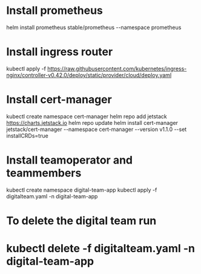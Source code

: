 # Install prometheus
helm install prometheus stable/prometheus --namespace prometheus

# Install ingress router
kubectl apply -f https://raw.githubusercontent.com/kubernetes/ingress-nginx/controller-v0.42.0/deploy/static/provider/cloud/deploy.yaml

# Install cert-manager
kubectl create namespace cert-manager
helm repo add jetstack https://charts.jetstack.io
helm repo update
helm install cert-manager jetstack/cert-manager --namespace cert-manager --version v1.1.0  --set installCRDs=true

# Install teamoperator and teammembers
kubectl create namespace digital-team-app
kubectl apply -f digitalteam.yaml -n digital-team-app

# To delete the digital team run
# kubectl delete -f digitalteam.yaml -n digital-team-app